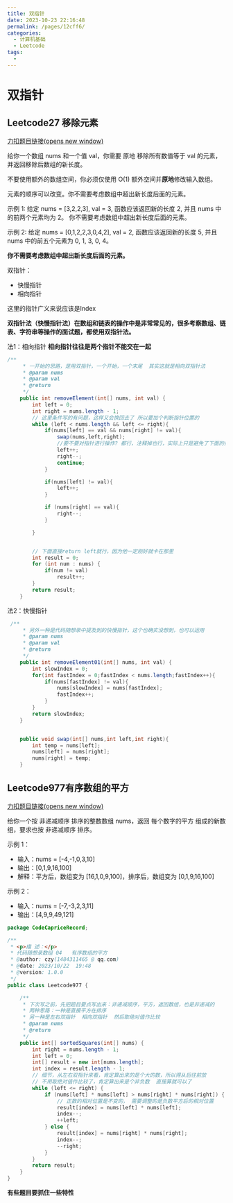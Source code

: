 ```yaml
---
title: 双指针
date: 2023-10-23 22:16:48
permalink: /pages/12cff6/
categories:
  - 计算机基础
  - Leetcode
tags:
  - 
---
```

# 双指针



## Leetcode27 移除元素

[力扣题目链接(opens new window)](https://leetcode.cn/problems/remove-element/)

给你一个数组 nums 和一个值 val，你需要 原地 移除所有数值等于 val 的元素，并返回移除后数组的新长度。

不要使用额外的数组空间，你必须仅使用 O(1) 额外空间并**原地**修改输入数组。

元素的顺序可以改变。你不需要考虑数组中超出新长度后面的元素。

示例 1: 给定 nums = [3,2,2,3], val = 3, 函数应该返回新的长度 2, 并且 nums 中的前两个元素均为 2。 你不需要考虑数组中超出新长度后面的元素。

示例 2: 给定 nums = [0,1,2,2,3,0,4,2], val = 2, 函数应该返回新的长度 5, 并且 nums 中的前五个元素为 0, 1, 3, 0, 4。

**你不需要考虑数组中超出新长度后面的元素。**





双指针：

- 快慢指针
- 相向指针

这里的指针广义来说应该是Index

**双指针法（快慢指针法）在数组和链表的操作中是非常常见的，很多考察数组、链表、字符串等操作的面试题，都使用双指针法。**



法1：相向指针  **相向指针往往是两个指针不能交在一起**

```java
/**
     * 一开始的思路，是用双指针，一个开始，一个末尾  其实这就是相向双指针法
     * @param nums
     * @param val
     * @return
     */
    public int removeElement(int[] nums, int val) {
        int left = 0;
        int right = nums.length - 1;
        // 这里条件写的有问题，这样又会换回去了 所以要加个判断指针位置的
        while (left < nums.length && left <= right){
            if(nums[left] == val && nums[right] != val){
                swap(nums,left,right);
                //要不要对指针进行操作? 都行，注释掉也行，实际上只是避免了下面的条件的判断
                left++;
                right--;
                continue;
            }

            if(nums[left] != val){
                left++;
            }

            if (nums[right] == val){
                right--;
            }

        }


        // 下面直接return left就行，因为他一定刚好就卡在那里
        int result = 0;
        for (int num : nums) {
            if(num != val)
                result++;
        }
        return result;
    }
```

法2：快慢指针

```java
 /**
     * 另外一种是代码随想录中提及到的快慢指针，这个也确实没想到，也可以运用
     * @param nums
     * @param val
     * @return
     */
    public int removeElement01(int[] nums, int val) {
        int slowIndex = 0;
        for(int fastIndex = 0;fastIndex < nums.length;fastIndex++){
            if(nums[fastIndex] != val){
                nums[slowIndex] = nums[fastIndex];
                fastIndex++;
            }
        }
        return slowIndex;
    }


    public void swap(int[] nums,int left,int right){
        int temp = nums[left];
        nums[left] = nums[right];
        nums[right] = temp;
    }
```





## Leetcode977有序数组的平方

[力扣题目链接(opens new window)](https://leetcode.cn/problems/squares-of-a-sorted-array/)

给你一个按 非递减顺序 排序的整数数组 nums，返回 每个数字的平方 组成的新数组，要求也按 非递减顺序 排序。

示例 1：

- 输入：nums = [-4,-1,0,3,10]
- 输出：[0,1,9,16,100]
- 解释：平方后，数组变为 [16,1,0,9,100]，排序后，数组变为 [0,1,9,16,100]

示例 2：

- 输入：nums = [-7,-3,2,3,11]
- 输出：[4,9,9,49,121]



```java
package CodeCapriceRecord;

/**
 * <p>描 述：</p>
 * 代码随想录数组 04   有序数组的平方
 * @author: czy(1484311465 @ qq.com)
 * @date: 2023/10/22  19:48
 * @version: 1.0.0
 */
public class Leetcode977 {

    /**
     * 下次写之前，先把题目要点写出来：非递减顺序，平方，返回数组，也是非递减的
     * 两种思路：一种是直接平方在排序
     * 另一种是左右双指针  相向双指针  然后取绝对值作比较
     * @param nums
     * @return
     */
    public int[] sortedSquares(int[] nums) {
        int right = nums.length - 1;
        int left = 0;
        int[] result = new int[nums.length];
        int index = result.length - 1;
        // 细节，从左右双指针来看，肯定算出来的是个大的数，所以得从后往前放
        // 不用取绝对值作比较了，肯定算出来是个非负数  直接算就可以了
        while (left <= right) {
            if (nums[left] * nums[left] > nums[right] * nums[right]) {
                // 正数的相对位置是不变的， 需要调整的是负数平方后的相对位置
                result[index] = nums[left] * nums[left];
                index--;
                ++left;
            } else {
                result[index] = nums[right] * nums[right];
                index--;
                --right;
            }
        }
        return result;
    }
}

```

**有些题目要抓住一些特性**